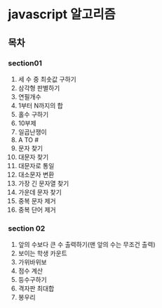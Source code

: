 # javascript 알고리즘

## 목차

### section01

1. 세 수 중 최솟값 구하기
2. 삼각형 판별하기
3. 연필개수
4. 1부터 N까지의 합
5. 홀수 구하기
6. 10부제
7. 일곱난쟁이
8. A TO #
9. 문자 찾기
10. 대문자 찾기
11. 대문자로 통일
12. 대소문자 변환
13. 가장 긴 문자열 찾기
14. 가운데 문자 찾기
15. 중복 문자 제거
16. 중복 단어 제거

### section 02

1.  앞의 수보다 큰 수 출력하기(맨 앞의 수는 무조건 출력)
2.  보이는 학생 카운트
3.  가위바위보
4.  점수 계산
5.  등수구하기
6.  격자판 최대합
7.  봉우리
